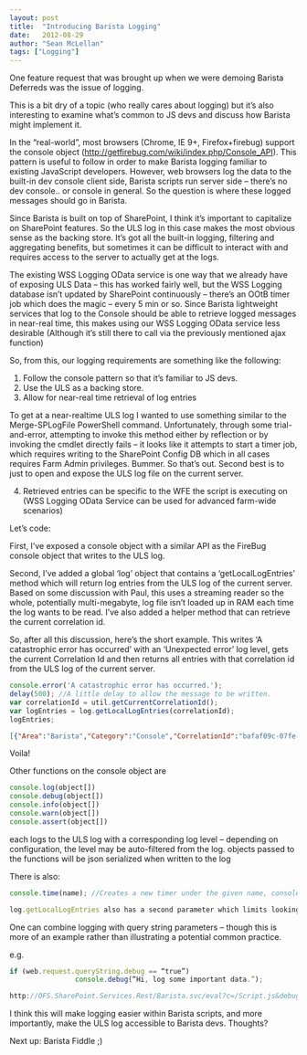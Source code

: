 ```yaml
---
layout: post
title:  "Introducing Barista Logging"
date:   2012-08-29
author: "Sean McLellan"
tags: ["Logging"]
---
```


One feature request that was brought up when we were demoing Barista Deferreds was the issue of logging.

This is a bit dry of a topic (who really cares about logging) but it’s also interesting to examine what’s common to JS devs and discuss how Barista might implement it.

In the “real-world”, most browsers (Chrome, IE 9+, Firefox+firebug) support the console object (http://getfirebug.com/wiki/index.php/Console_API). This pattern is useful to follow in order to make Barista logging familiar to existing  JavaScript developers. However, web browsers log the data to the built-in dev console client side, Barista scripts run server side – there’s no dev console.. or console in general. So the question is where these logged messages should go in Barista.

Since Barista is built on top of SharePoint, I think it’s important to capitalize on SharePoint features. So the ULS log in this case makes the most obvious sense as the backing store. It’s got all the built-in logging, filtering and aggregating benefits, but sometimes it can be difficult to interact with and requires access to the server to actually get at the logs. 

The existing WSS Logging OData service is one way that we already have of exposing ULS Data – this has worked fairly well, but the WSS Logging database isn’t updated by SharePoint continuously – there’s an OOtB timer job which does the magic – every 5 min or so.  Since Barista lightweight services that log to the Console should be able to retrieve logged messages in near-real time, this makes using our WSS Logging OData service less desirable (Although it’s still there to call via the previously mentioned ajax function)

So, from this, our logging requirements are something like the following:

1. Follow the console pattern so that it’s familiar to JS devs.
2. Use the ULS as a backing store.
3. Allow for near-real time retrieval of log entries 

  To get at a near-realtime ULS log I wanted to use something similar to the Merge-SPLogFile PowerShell command. Unfortunately, through some trial-and-error, attempting to invoke this method either by reflection or by invoking the cmdlet directly fails – it looks like it attempts to start a timer job, which requires writing to the SharePoint Config DB which in all cases requires Farm Admin privileges. Bummer. So that’s out. Second best is to just to open and expose the ULS log file on the current server.

4. Retrieved entries can be specific to the WFE the script is executing on (WSS Logging OData Service can be used for advanced farm-wide scenarios)

Let’s code:

First, I’ve  exposed a console object with a similar API as the FireBug console object that writes to the ULS log.

Second, I’ve added a global ‘log’ object that contains a ‘getLocalLogEntries’ method which will return log entries from the ULS log of the current server. Based on some discussion with Paul, this uses a streaming reader so the whole, potentially multi-megabyte, log file isn’t loaded up in RAM each time the log wants to be read. I’ve also added a helper method that can retrieve the current correlation id.


So, after all this discussion, here’s the short example. This writes ‘A catastrophic error has occurred’ with an ‘Unexpected error’ log level, gets the current Correlation Id and then returns all entries with that correlation id from the ULS log of the current server.

```javascript
console.error('A catastrophic error has occurred.');
delay(500); //A little delay to allow the message to be written.
var correlationId = util.getCurrentCorrelationId();
var logEntries = log.getLocalLogEntries(correlationId);
logEntries;
```

```json
[{"Area":"Barista","Category":"Console","CorrelationId":"bafaf09c-07fe-4395-b4ea-3b8ef3d44c49","EventID":"1","Level":"Unexpected","Message":"A catastrophic error has occurred.","Process":"w3wp.exe (0x24A0)","TID":"0x0D24","Timestamp":"2012-08-29T21:14:49.200Z"}]
```

Voila!

Other functions on the console object are

```javascript
console.log(object[])
console.debug(object[])
console.info(object[])
console.warn(object[])
console.assert(object[])
```

each logs to the ULS log with a corresponding log level – depending on configuration, the level may be auto-filtered from the log.
objects passed to the functions will be json serialized when written to the log

There is also:

```javascript
console.time(name); //Creates a new timer under the given name, console.timeEnd(name) stops the timer and returns the elapsed time.

log.getLocalLogEntries also has a second parameter which limits looking in log files to n number of days.
```

One can combine logging with query string parameters – though this is more of an example rather than illustrating a potential common practice.

e.g. 

```javascript
if (web.request.queryString.debug == “true”)
                console.debug(“Hi, log some important data.”);

http://OFS.SharePoint.Services.Rest/Barista.svc/eval?c=/Script.js&debug=true would enter into ‘debug’ mode and write more detailed trace logs.
```

I think this will make logging easier within Barista scripts, and more importantly, make the ULS log accessible to Barista devs. Thoughts?

Next up: Barista Fiddle ;)
